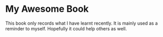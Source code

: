 # My Awesome Book

This book only records what I have learnt recently. It is mainly used as a reminder to myself. Hopefully it could help others as well.

